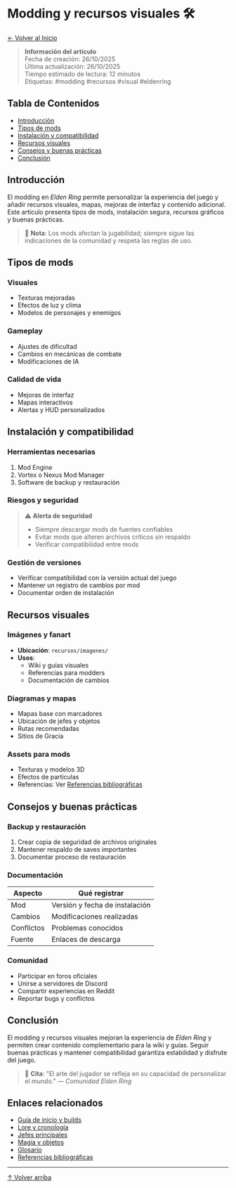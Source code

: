 # Modding y recursos visuales 🛠️

[← Volver al Inicio](../../index.md)

> **Información del artículo**  
> Fecha de creación: 26/10/2025  
> Última actualización: 26/10/2025  
> Tiempo estimado de lectura: 12 minutos  
> Etiquetas: #modding #recursos #visual #eldenring

## Tabla de Contenidos
- [Introducción](#introducción)
- [Tipos de mods](#tipos-de-mods)
- [Instalación y compatibilidad](#instalación-y-compatibilidad)
- [Recursos visuales](#recursos-visuales)
- [Consejos y buenas prácticas](#consejos-y-buenas-prácticas)
- [Conclusión](#conclusión)

## Introducción

El modding en *Elden Ring* permite personalizar la experiencia del juego y añadir recursos visuales, mapas, mejoras de interfaz y contenido adicional. Este artículo presenta tipos de mods, instalación segura, recursos gráficos y buenas prácticas.

> 📌 **Nota**: Los mods afectan la jugabilidad; siempre sigue las indicaciones de la comunidad y respeta las reglas de uso.

## Tipos de mods

### Visuales
- Texturas mejoradas
- Efectos de luz y clima
- Modelos de personajes y enemigos

### Gameplay
- Ajustes de dificultad
- Cambios en mecánicas de combate
- Modificaciones de IA

### Calidad de vida
- Mejoras de interfaz
- Mapas interactivos
- Alertas y HUD personalizados

## Instalación y compatibilidad

### Herramientas necesarias
1. Mod Engine
2. Vortex o Nexus Mod Manager
3. Software de backup y restauración

### Riesgos y seguridad

> ⚠️ **Alerta de seguridad**
> - Siempre descargar mods de fuentes confiables
> - Evitar mods que alteren archivos críticos sin respaldo
> - Verificar compatibilidad entre mods

### Gestión de versiones
- Verificar compatibilidad con la versión actual del juego
- Mantener un registro de cambios por mod
- Documentar orden de instalación

## Recursos visuales

### Imágenes y fanart
- **Ubicación**: `recursos/imagenes/`
- **Usos**:
  - Wiki y guías visuales
  - Referencias para modders
  - Documentación de cambios

### Diagramas y mapas
- Mapas base con marcadores
- Ubicación de jefes y objetos
- Rutas recomendadas
- Sitios de Gracia

### Assets para mods
- Texturas y modelos 3D
- Efectos de partículas
- Referencias: Ver [Referencias bibliográficas](referencias.md)

## Consejos y buenas prácticas

### Backup y restauración
1. Crear copia de seguridad de archivos originales
2. Mantener respaldo de saves importantes
3. Documentar proceso de restauración

### Documentación
| Aspecto | Qué registrar |
|---------|---------------|
| Mod | Versión y fecha de instalación |
| Cambios | Modificaciones realizadas |
| Conflictos | Problemas conocidos |
| Fuente | Enlaces de descarga |

### Comunidad
- Participar en foros oficiales
- Unirse a servidores de Discord
- Compartir experiencias en Reddit
- Reportar bugs y conflictos

## Conclusión

El modding y recursos visuales mejoran la experiencia de *Elden Ring* y permiten crear contenido complementario para la wiki y guías. Seguir buenas prácticas y mantener compatibilidad garantiza estabilidad y disfrute del juego.

> 💬 **Cita**: "El arte del jugador se refleja en su capacidad de personalizar el mundo." — *Comunidad Elden Ring*

## Enlaces relacionados
- [Guía de inicio y builds](guia-inicio-builds.md)
- [Lore y cronología](lore-cronologia.md)
- [Jefes principales](jefes-principales.md)
- [Magia y objetos](magia-objetos.md)
- [Glosario](glosario.md)
- [Referencias bibliográficas](referencias.md)

---

[↑ Volver arriba](#modding-y-recursos-visuales-)